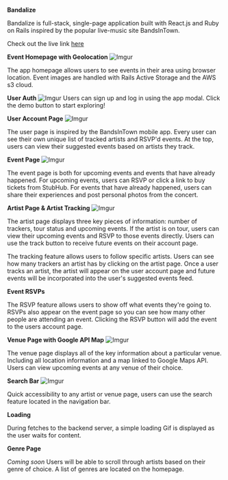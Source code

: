 **Bandalize**

Bandalize is full-stack, single-page application built with React.js and Ruby on Rails inspired by the popular live-music site BandsInTown.

Check out the live link [here](https://bandalize.herokuapp.com/)


**Event Homepage with Geolocation**
![Imgur](https://i.imgur.com/oCiaRyK.png)

The app homepage allows users to see events in their area using browser location. Event images are handled with Rails Active Storage and the AWS s3 cloud.

**User Auth**
![Imgur](https://i.imgur.com/fDwRByV.png)
Users can sign up and log in using the app modal. Click the demo button to start exploring!

**User Account Page**
![Imgur](https://i.imgur.com/qrw2qBb.png)

The user page is inspired by the BandsInTown mobile app. Every user can see their own unique list of tracked artists and RSVP'd events. At the top, users can view their suggested events based on artists they track.

**Event Page**
![Imgur](https://i.imgur.com/lDVbwIu.png)

The event page is both for upcoming events and events that have already happened. For upcoming events, users can RSVP or click a link to buy tickets from StubHub. For events that have already happened, users can share their experiences and post personal photos from the concert.

**Artist Page & Artist Tracking**
![Imgur](https://i.imgur.com/ToEiZG9.png)

The artist page displays three key pieces of information: number of trackers, tour status and upcoming events. If the artist is on tour, users can view their upcoming events and RSVP to those events directly. Users can use the track button to receive future events on their account page.  

The tracking feature allows users to follow specific artists. Users can see how many trackers an artist has by clicking on the artist page. Once a user tracks an artist, the artist will appear on the user account page and future events will be incorporated into the user's suggested events feed.

**Event RSVPs**

The RSVP feature allows users to show off what events they're going to. RSVPs also appear on the event page so you can see how many other people are attending an event. Clicking the RSVP button will add the event to the users account page.

**Venue Page with Google API Map**
![Imgur](https://i.imgur.com/0Ae8jXG.png)

The venue page displays all of the key information about a particular venue. Including all location information and a map linked to Google Maps API. Users can view upcoming events at any venue of their choice.

**Search Bar**
![Imgur](https://i.imgur.com/7Kfm0xK.png)

Quick accessibility to any artist or venue page, users can use the search feature located in the navigation bar.

**Loading**

During fetches to the backend server, a simple loading Gif is displayed as the user waits for content.

**Genre Page**

*Coming soon* Users will be able to scroll through artists based on their genre of choice. A list of genres are located on the homepage.
